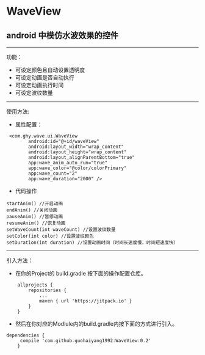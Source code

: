

# WaveView
## android 中模仿水波效果的控件
---
功能：

 - 可设定颜色且自动设置透明度
 - 可设定动画是否自动执行
 - 可设定动画执行时间
 - 可设定波纹数量
 

---
使用方法:

 - 属性配置：

```
 <com.ghy.wave.ui.WaveView
        android:id="@+id/waveView"
        android:layout_width="wrap_content"
        android:layout_height="wrap_content"
        android:layout_alignParentBottom="true"
        app:wave_anim_auto_run="true"
        app:wave_color="@color/colorPrimary"
        app:wave_count="2"
        app:wave_duration="2000" />
```

 - 代码操作
 

```
startAnim() //开启动画
endAnim() //关闭动画
pauseAnim() //暂停动画
resumeAnim() //恢复动画
setWaveCount(int waveCount) //设置波纹数量
setColor(int color) //设置波纹颜色
setDuration(int duration) //设置动画时间（时间长速度慢，时间短速度快）
```

---

引入方法：

 - 在你的Project的 build.gradle 按下面的操作配置仓库。
```
	allprojects {
		repositories {
			...
			maven { url 'https://jitpack.io' }
		}
	}
```

 - 然后在你对应的Modlule内的build.gradle内按下面的方式进行引入。

	

```
dependencies {
     compile 'com.github.guohaiyang1992:WaveView:0.2'
	}
```
